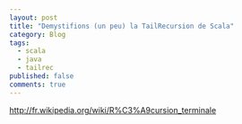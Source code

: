 ```yaml
---
layout: post
title: "Demystifions (un peu) la TailRecursion de Scala"
category: Blog
tags:
  - scala
  - java
  - tailrec
published: false
comments: true
---
```


http://fr.wikipedia.org/wiki/R%C3%A9cursion_terminale
